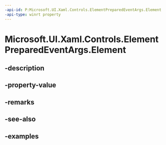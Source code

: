 ```yaml
---
-api-id: P:Microsoft.UI.Xaml.Controls.ElementPreparedEventArgs.Element
-api-type: winrt property
---
```


<!-- Property syntax.
public UIElement Element { get; }
-->

# Microsoft.UI.Xaml.Controls.ElementPreparedEventArgs.Element

## -description

## -property-value

## -remarks

## -see-also

## -examples

